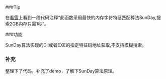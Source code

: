 

###Tip

在[看雪](https://bbs.pediy.com/thread-192985.htm)上看到一段代码注释“此函数采用最快的内存字符特征匹配算法SunDay,搜索2GB内存只需1秒”。


###功能

SunDay算法实现的Dll或者EXE的指定特征码地址获取,不支持模糊搜索。


### 补充

整理下了代码，补充了demo，了解下SunDay算法原理。


